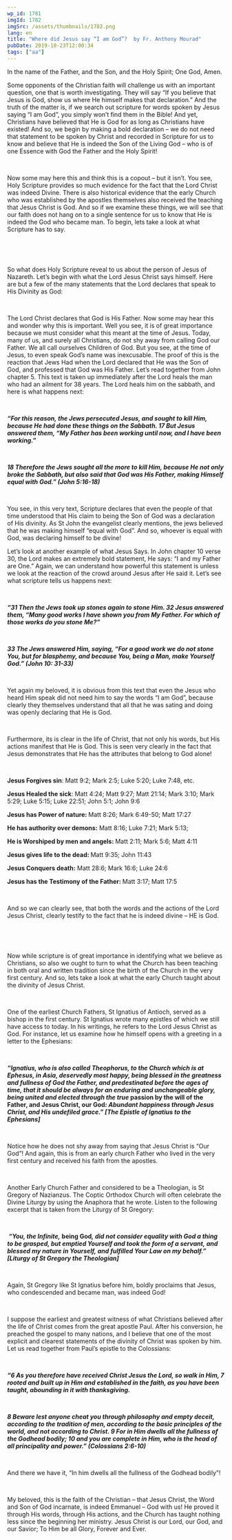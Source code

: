 ```yaml
---
wp_id: 1781
imgId: 1782
imgSrc: /assets/thumbnails/1782.png
lang: en
title: "Where did Jesus say “I am God”?  by Fr. Anthony Mourad"
pubDate: 2019-10-23T12:00:34
tags: ["aa"]
---
```

<!-- page: 6 -->

<p>In the name of the Father, and the Son, and the Holy Spirit; One God, Amen.</p>
<p>Some opponents of the Christian faith will challenge us with an important question, one that is worth investigating. They will say “If you believe that Jesus is God, show us where He himself makes that declaration.” And the truth of the matter is, if we search out scripture for words spoken by Jesus saying “I am God”, you simply won’t find them in the Bible! And yet, Christians have believed that He is God for as long as Christians have existed! And so, we begin by making a bold declaration – we do not need that statement to be spoken by Christ and recorded in Scripture for us to know and believe that He is indeed the Son of the Living God – who is of one Essence with God the Father and the Holy Spirit!</p>
<p>&nbsp;</p>
<p><span data-contrast="auto">Now some may here this and think this is a copout – but it isn’t. You see, Holy Scripture provides so much evidence for the fact that the Lord Christ was indeed Divine. </span><span data-contrast="auto">There is also historical evidence that the early Church who was established by the apostles themselves also received the teaching that Jesus Christ is God. And </span><span data-contrast="auto">so</span><span data-contrast="auto"> if we examine these things, we will see that our faith does not hang on to a single sentence for us to know that He is indeed the God who became man. To begin, lets </span><span data-contrast="auto">take a look</span><span data-contrast="auto"> at what Scripture has to say. </span><span data-ccp-props="{&quot;201341983&quot;:0,&quot;335559739&quot;:200,&quot;335559740&quot;:276}" data-wac-het="1"> </span></p>
<p><span data-ccp-props="{&quot;201341983&quot;:0,&quot;335559739&quot;:200,&quot;335559740&quot;:276}" data-wac-het="1"> </span><b><i></i></b></p>
<p><span data-ccp-props="{&quot;201341983&quot;:0,&quot;335559739&quot;:200,&quot;335559740&quot;:276}" data-wac-het="1"> </span></p>
<p><span data-contrast="auto">So</span><span data-contrast="auto"> what does Holy Scripture reveal to us about the person of Jesus of Nazareth. </span><span data-contrast="auto">Let’s</span><span data-contrast="auto"> begin with what the Lord Jesus Christ says himself. Here are </span><span data-contrast="auto">but a few of the many</span><span data-contrast="auto"> statements that the Lord declares that speak to His Divinity as God: </span><span data-ccp-props="{&quot;201341983&quot;:0,&quot;335559739&quot;:200,&quot;335559740&quot;:276}" data-wac-het="1"> </span></p>
<p><span data-ccp-props="{&quot;201341983&quot;:0,&quot;335559739&quot;:200,&quot;335559740&quot;:276}" data-wac-het="1"> </span></p>
<p><span data-contrast="auto">The Lord Christ declares that God is His Father</span><span data-contrast="auto">. Now some may hear this and wonder why this is important. Well you see, it is of great importance because we must consider what </span><span data-contrast="auto">th</span><span data-contrast="auto">is meant at the time of Jesus. Today, many of us, and surely all Christians, do not shy away from calling God our Father. We all call ourselves Children of God. But you see, at the time of Jesus, to even speak God’s name was inexcusable. The proof of this is the reaction that Jews Had when the Lord declared that He was the Son of God</span><span data-contrast="auto">, </span><span data-contrast="auto">and </span><span data-contrast="auto">professed</span><span data-contrast="auto"> that God was His Father. Let’s read together from John chapter 5. This text is taken up immediately after the Lord heals the man who had an ailment for 38 years. </span><span data-contrast="auto">The </span><span data-contrast="auto">Lord heals him on the sabbath, and here is what happens next:  </span><span data-ccp-props="{&quot;201341983&quot;:0,&quot;335559739&quot;:200,&quot;335559740&quot;:276}" data-wac-het="1"> </span></p>
<p><span data-ccp-props="{&quot;201341983&quot;:0,&quot;335559739&quot;:200,&quot;335559740&quot;:276}" data-wac-het="1"> </span></p>
<p><b><i><span data-contrast="auto">“</span></i></b><b><i><span data-contrast="auto">For this </span></i></b><b><i><span data-contrast="auto">reason,</span></i></b><b><i><span data-contrast="auto"> the Jews persecuted Jesus, and sought to kill Him, because He had done these things on the Sabbath. 17 But Jesus answered them, “My Father has been working until now, and I have been working.”</span></i></b><span data-ccp-props="{&quot;201341983&quot;:0,&quot;335559739&quot;:200,&quot;335559740&quot;:276}" data-wac-het="1"> </span></p>
<p><span data-ccp-props="{&quot;201341983&quot;:0,&quot;335559739&quot;:200,&quot;335559740&quot;:276}" data-wac-het="1"> </span></p>
<p><b><i><span data-contrast="auto">18 Therefore the Jews sought </span></i></b><b><i><span data-contrast="auto">all the more</span></i></b><b><i><span data-contrast="auto"> to kill Him, because He not only broke the Sabbath, but also said that God was His Father, making Himself equal with God.</span></i></b><b><i><span data-contrast="auto">”</span></i></b><b><i><span data-contrast="auto"> (John 5:16-18)</span></i></b><span data-ccp-props="{&quot;201341983&quot;:0,&quot;335559739&quot;:200,&quot;335559740&quot;:276}" data-wac-het="1"> </span></p>
<p><span data-ccp-props="{&quot;201341983&quot;:0,&quot;335559739&quot;:200,&quot;335559740&quot;:276}" data-wac-het="1"> </span></p>
<p><span data-contrast="auto">You see, in this very text, Scripture declares that even the people of that time understood that His claim to </span><span data-contrast="auto">being</span><span data-contrast="auto"> the Son of God was a declaration of </span><span data-contrast="auto">His </span><span data-contrast="auto">divinity.</span><span data-contrast="auto"> As St John the evangelist clear</span><span data-contrast="auto">ly</span><span data-contrast="auto"> mentions, </span><span data-contrast="auto">the </span><span data-contrast="auto">jews</span><span data-contrast="auto"> believed that he was making himself “equal with God”. And so, whoever is equal with God, was declaring himself to be divine! </span><span data-ccp-props="{&quot;201341983&quot;:0,&quot;335559739&quot;:200,&quot;335559740&quot;:276}" data-wac-het="1"> </span></p>
<p><span data-contrast="auto">Let’s look at another example of what Jesus Says. In John chapter 10 verse 30, the Lord makes an extremely bold statement, He says: “I and my Father are One.”</span><span data-contrast="auto"> </span><span data-contrast="auto">A</span><span data-contrast="auto">gain, we can understand how powerful this statement is </span><span data-contrast="auto">unless we</span><span data-contrast="auto"> look at the reaction of the crowd around Jesus</span><span data-contrast="auto"> after He said it</span><span data-contrast="auto">. Let</span><span data-contrast="auto">’</span><span data-contrast="auto">s see what scripture tells us happens next: </span><span data-ccp-props="{&quot;201341983&quot;:0,&quot;335559739&quot;:200,&quot;335559740&quot;:276}" data-wac-het="1"> </span></p>
<p><span data-ccp-props="{&quot;201341983&quot;:0,&quot;335559739&quot;:200,&quot;335559740&quot;:276}" data-wac-het="1"> </span></p>
<p><b><i><span data-contrast="auto">“</span></i></b><b><i><span data-contrast="auto">31 Then the Jews took up stones again to stone Him. 32 Jesus answered them, “Many good works I have shown you from My Father. For which of those works do you stone Me?”</span></i></b><span data-ccp-props="{&quot;201341983&quot;:0,&quot;335559739&quot;:200,&quot;335559740&quot;:276}" data-wac-het="1"> </span></p>
<p><span data-ccp-props="{&quot;201341983&quot;:0,&quot;335559739&quot;:200,&quot;335559740&quot;:276}" data-wac-het="1"> </span></p>
<p><b><i><span data-contrast="auto">33 The Jews answered Him, saying, “For a good work we do not stone You, but for blasphemy, and because You, being a Man, make Yourself God.”</span></i></b><b><i><span data-contrast="auto"> (John 10: 31-33)</span></i></b><span data-ccp-props="{&quot;201341983&quot;:0,&quot;335559739&quot;:200,&quot;335559740&quot;:276}" data-wac-het="1"> </span></p>
<p><span data-ccp-props="{&quot;201341983&quot;:0,&quot;335559739&quot;:200,&quot;335559740&quot;:276}" data-wac-het="1"> </span></p>
<p><span data-contrast="auto">Yet again my beloved, it is obvious from this text that even the Jesus who heard Him speak did not need him to say the words “I am God”, because clearly they themselves understand that all that he was sating and doing was openly declaring that He is God.</span><span data-ccp-props="{&quot;201341983&quot;:0,&quot;335559739&quot;:200,&quot;335559740&quot;:276}" data-wac-het="1"> </span></p>
<p><span data-ccp-props="{&quot;201341983&quot;:0,&quot;335559739&quot;:200,&quot;335559740&quot;:276}" data-wac-het="1"> </span></p>
<p><span data-contrast="auto">Furthermore, its is clear in the life of Christ, that not only his words, but His actions manifest that He is God. This is seen very clearly in the fact that Jesus demonstrates that He has the attributes that belong to God alone!</span><span data-ccp-props="{&quot;201341983&quot;:0,&quot;335559739&quot;:200,&quot;335559740&quot;:276}" data-wac-het="1"> </span></p>
<p><span data-ccp-props="{&quot;201341983&quot;:0,&quot;335559739&quot;:200,&quot;335559740&quot;:276}" data-wac-het="1"> </span></p>
<p><b><span data-contrast="auto">Jesus </span></b><b><span data-contrast="auto">Forgiv</span></b><b><span data-contrast="auto">es</span></b><b><span data-contrast="auto"> sin</span></b><span data-contrast="auto">: Matt 9:2</span><span data-contrast="auto">; Mark 2:5; Luke 5:20; Luke 7:48, etc. </span><span data-ccp-props="{&quot;201341983&quot;:0,&quot;335559739&quot;:200,&quot;335559740&quot;:276}" data-wac-het="1"> </span></p>
<p><b><span data-contrast="auto">Jesus </span></b><b><span data-contrast="auto">Heal</span></b><b><span data-contrast="auto">ed</span></b><b><span data-contrast="auto"> the sick</span></b><span data-contrast="auto">: Matt 4:24; Matt 9:27; Matt 21:14; Mark 3:10; Mark 5:29; Luke 5:15; Luke 22:51; John 5:1; John 9:6</span><span data-ccp-props="{&quot;201341983&quot;:0,&quot;335559739&quot;:200,&quot;335559740&quot;:276}" data-wac-het="1"> </span></p>
<p><b><span data-contrast="auto">Jesus has </span></b><b><span data-contrast="auto">Power of nature</span></b><b><span data-contrast="auto">: </span></b><span data-contrast="auto">Matt 8:26; Mark 6:49-50; Matt 17:27</span><span data-ccp-props="{&quot;201341983&quot;:0,&quot;335559739&quot;:200,&quot;335559740&quot;:276}" data-wac-het="1"> </span></p>
<p><b><span data-contrast="auto">He has a</span></b><b><span data-contrast="auto">uthority over demons</span></b><b><span data-contrast="auto">:</span></b><span data-contrast="auto"> </span><span data-contrast="auto">Matt 8:16; Luke 7:21</span><span data-contrast="auto">; Mark 5:13; </span><span data-ccp-props="{&quot;201341983&quot;:0,&quot;335559739&quot;:200,&quot;335559740&quot;:276}" data-wac-het="1"> </span></p>
<p><b><span data-contrast="auto">He is W</span></b><b><span data-contrast="auto">orshiped by men and angels</span></b><b><span data-contrast="auto">: </span></b><span data-contrast="auto">Matt 2:11; Mark 5:6; Matt 4:11</span><span data-ccp-props="{&quot;201341983&quot;:0,&quot;335559739&quot;:200,&quot;335559740&quot;:276}" data-wac-het="1"> </span></p>
<p><b><span data-contrast="auto">Jesus gives life to the</span></b><b><span data-contrast="auto"> dead</span></b><b><span data-contrast="auto">: </span></b><span data-contrast="auto">Matt 9:35; John 11:43</span><b><span data-contrast="auto"> </span></b><span data-ccp-props="{&quot;201341983&quot;:0,&quot;335559739&quot;:200,&quot;335559740&quot;:276}" data-wac-het="1"> </span></p>
<p><b><span data-contrast="auto">Jesus </span></b><b><span data-contrast="auto">Conquers death</span></b><b><span data-contrast="auto">:</span></b><span data-contrast="auto"> Matt 28:6; Mark 16:6; Luke 24:6 </span><span data-ccp-props="{&quot;201341983&quot;:0,&quot;335559739&quot;:200,&quot;335559740&quot;:276}" data-wac-het="1"> </span></p>
<p><b><span data-contrast="auto">Jesus has the </span></b><b><span data-contrast="auto">Testimony of the Father</span></b><b><span data-contrast="auto">: </span></b><span data-contrast="auto">Matt 3:17; Matt 17:5</span><span data-ccp-props="{&quot;201341983&quot;:0,&quot;335559739&quot;:200,&quot;335559740&quot;:276}" data-wac-het="1"> </span></p>
<p><span data-ccp-props="{&quot;201341983&quot;:0,&quot;335559739&quot;:200,&quot;335559740&quot;:276}" data-wac-het="1"> </span></p>
<p><span data-contrast="auto">And </span><span data-contrast="auto">so</span><span data-contrast="auto"> we can clearly see, that both the words and the actions of the Lord Jesus Christ, clearly testify to the fact that he is indeed divine – HE is God. </span><span data-ccp-props="{&quot;201341983&quot;:0,&quot;335559739&quot;:200,&quot;335559740&quot;:276}" data-wac-het="1"> </span></p>
<p><span data-ccp-props="{&quot;201341983&quot;:0,&quot;335559739&quot;:200,&quot;335559740&quot;:276}" data-wac-het="1"> </span><span data-contrast="auto"> </span><span data-ccp-props="{&quot;201341983&quot;:0,&quot;335559739&quot;:200,&quot;335559740&quot;:276}" data-wac-het="1"><br />
</span></p>
<p><span data-ccp-props="{&quot;201341983&quot;:0,&quot;335559739&quot;:200,&quot;335559740&quot;:276}" data-wac-het="1"> </span></p>
<p><span data-contrast="auto">Now while scripture is of great importance in identifying what we believe as Christians, so </span><span data-contrast="auto">also</span><span data-contrast="auto"> we ought to turn to what the Church has been teaching in both oral and written tradition since the </span><span data-contrast="auto">birth</span><span data-contrast="auto"> of the Church in the very first century. And so, lets </span><span data-contrast="auto">take a look</span><span data-contrast="auto"> at what the early Church taught about the divinity of Jesus Christ. </span><span data-ccp-props="{&quot;201341983&quot;:0,&quot;335559739&quot;:200,&quot;335559740&quot;:276}" data-wac-het="1"> </span></p>
<p><span data-ccp-props="{&quot;201341983&quot;:0,&quot;335559739&quot;:200,&quot;335559740&quot;:276}" data-wac-het="1"> </span></p>
<p><span data-contrast="auto">One of the earliest Church Fathers, St Ignatius </span><span data-contrast="auto">of Antioch, served as a bishop in the first century. St Ignatius wrote many epistles of which we still have access to today. In his writings, he refers to the Lord Jesus Christ as God. For instance, let us examine how he himself opens with a greeting in a letter to the Ephesians:</span><span data-ccp-props="{&quot;201341983&quot;:0,&quot;335559739&quot;:200,&quot;335559740&quot;:276}" data-wac-het="1"> </span></p>
<p><span data-ccp-props="{&quot;201341983&quot;:0,&quot;335559739&quot;:200,&quot;335559740&quot;:276}" data-wac-het="1"> </span></p>
<p><b><i><span data-contrast="auto">“</span></i></b><b><i><span data-contrast="auto">Ignatius, who is also called </span></i></b><b><i><span data-contrast="auto">Theophorus</span></i></b><b><i><span data-contrast="auto">, to the Church which is at Ephesus, in Asia, deservedly most happy, being blessed in the greatness and fullness of God the Father, and predestinated before the ages of time, that it should be always for an enduring and unchangeable glory, being united and elected through the true </span></i></b><b><span data-contrast="auto">passion by the will of the Father, and Jesus Christ, our God</span></b><b><i><span data-contrast="auto">: Abundant happiness through Jesus Christ, and His undefiled grace.</span></i></b><b><i><span data-contrast="auto">” [</span></i></b><b><i><span data-contrast="auto">The Epistle of Ignatius to the Ephesians</span></i></b><b><i><span data-contrast="auto">]</span></i></b><span data-ccp-props="{&quot;201341983&quot;:0,&quot;335559739&quot;:200,&quot;335559740&quot;:276}" data-wac-het="1"> </span></p>
<p><span data-ccp-props="{&quot;201341983&quot;:0,&quot;335559739&quot;:200,&quot;335559740&quot;:276}" data-wac-het="1"> </span></p>
<p><span data-contrast="auto">Notice how he does not shy away from saying that Jesus Christ is “Our God”! And again, this is from an early church Father who lived in the very first century and received his faith from the apostles. </span><span data-ccp-props="{&quot;201341983&quot;:0,&quot;335559739&quot;:200,&quot;335559740&quot;:276}" data-wac-het="1"> </span></p>
<p><span data-ccp-props="{&quot;201341983&quot;:0,&quot;335559739&quot;:200,&quot;335559740&quot;:276}" data-wac-het="1"> </span></p>
<p><span data-contrast="auto">Another Early Church Father and considered to be a Theologian, is St Gregory of Nazianzus. The Coptic Orthodox Church will often celebrate the Divine Liturgy by using the Anaphora that he wrote. Listen to the following excerpt that is taken from the Liturgy of St Gregory: </span><span data-ccp-props="{&quot;201341983&quot;:0,&quot;335559739&quot;:200,&quot;335559740&quot;:276}" data-wac-het="1"> </span></p>
<p><span data-ccp-props="{&quot;201341983&quot;:0,&quot;335559739&quot;:200,&quot;335559740&quot;:276}" data-wac-het="1"> </span></p>
<p><b><i><span data-contrast="auto"> </span></i></b><b><i><span data-contrast="auto">“You, the Infinite, </span></i></b><b><span data-contrast="auto">being God</span></b><b><i><span data-contrast="auto">, did not consider equality with God a thing to be grasped, but emptied Yourself and took the form of a servan</span></i></b><b><i><span data-contrast="auto">t</span></i></b><b><i><span data-contrast="auto">,</span></i></b><b><i><span data-contrast="auto"> </span></i></b><b><i><span data-contrast="auto">and blessed my nature</span></i></b><b><i><span data-contrast="auto"> </span></i></b><b><i><span data-contrast="auto">in Yourself,</span></i></b><b><i><span data-contrast="auto"> </span></i></b><b><i><span data-contrast="auto">and fulfilled Your Law</span></i></b><b><i><span data-contrast="auto"> </span></i></b><b><i><span data-contrast="auto">on my behalf.” [Liturgy of St Gregory the Theologian] </span></i></b><span data-ccp-props="{&quot;201341983&quot;:0,&quot;335559739&quot;:200,&quot;335559740&quot;:276}" data-wac-het="1"> </span></p>
<p><span data-ccp-props="{&quot;201341983&quot;:0,&quot;335559739&quot;:200,&quot;335559740&quot;:276}" data-wac-het="1"> </span></p>
<p><span data-contrast="auto">Again, St Gregory like St Ignatius before him, boldly proclaims that Jesus, who condescended and became man, was indeed God!</span><span data-ccp-props="{&quot;201341983&quot;:0,&quot;335559739&quot;:200,&quot;335559740&quot;:276}" data-wac-het="1"> </span></p>
<p><span data-ccp-props="{&quot;201341983&quot;:0,&quot;335559739&quot;:200,&quot;335559740&quot;:276}" data-wac-het="1"> </span></p>
<p><span data-contrast="auto">I suppose the earliest and greatest witness of what Christians believed after the life of Christ comes from the great apostle Paul. After his conversion, he preached the gospel to many nations, and I believe that one of the most explicit and clearest statements of the divinity of Christ was spoken by him. Let us read together from Paul’s epistle to the Colossians: </span><span data-ccp-props="{&quot;201341983&quot;:0,&quot;335559739&quot;:200,&quot;335559740&quot;:276}" data-wac-het="1"> </span></p>
<p><span data-ccp-props="{&quot;201341983&quot;:0,&quot;335559739&quot;:200,&quot;335559740&quot;:276}" data-wac-het="1"> </span></p>
<p><b><i><span data-contrast="auto">“</span></i></b><b><i><span data-contrast="auto">6 As you therefore have received Christ Jesus the Lord, so walk in Him, 7 rooted and built up in Him and established in the faith, as you have been taught, abounding in it with thanksgiving.</span></i></b><span data-ccp-props="{&quot;201341983&quot;:0,&quot;335559739&quot;:200,&quot;335559740&quot;:276}" data-wac-het="1"> </span></p>
<p><span data-ccp-props="{&quot;201341983&quot;:0,&quot;335559739&quot;:200,&quot;335559740&quot;:276}" data-wac-het="1"> </span></p>
<p><b><i><span data-contrast="auto">8 Beware lest anyone cheat you through philosophy and empty deceit, according to the tradition of men, according to the basic principles of the world, and not according to Christ. 9 For in Him dwells all the fullness of the Godhead bodily; 10 and you are complete in Him, who is the head of all principality and power.</span></i></b><b><i><span data-contrast="auto">” (Colossians 2:</span></i></b><b><i><span data-contrast="auto">6-10) </span></i></b><span data-ccp-props="{&quot;201341983&quot;:0,&quot;335559739&quot;:200,&quot;335559740&quot;:276}" data-wac-het="1"> </span></p>
<p><span data-ccp-props="{&quot;201341983&quot;:0,&quot;335559739&quot;:200,&quot;335559740&quot;:276}" data-wac-het="1"> </span></p>
<p><span data-contrast="auto">And there we have it, “In him dwells all the fullness of the Godhead bodily”! </span><span data-ccp-props="{&quot;201341983&quot;:0,&quot;335559739&quot;:200,&quot;335559740&quot;:276}" data-wac-het="1"> </span></p>
<p><span data-ccp-props="{&quot;201341983&quot;:0,&quot;335559739&quot;:200,&quot;335559740&quot;:276}" data-wac-het="1"> </span></p>
<p><span data-contrast="auto">My beloved, this is the faith of the Christian – that Jesus Christ, the Word and Son of God incarnate, is indeed Emmanuel – God with us! </span><span data-contrast="auto">He proved it through His words, through His actions, and the Church has taught nothing less since the beginning her ministry. Jesus Christ is our Lord, our God, and our Savior; </span><span data-contrast="auto">To Him be all Glory, Forever and Ever. </span><span data-ccp-props="{&quot;201341983&quot;:0,&quot;335559739&quot;:200,&quot;335559740&quot;:276}" data-wac-het="1"> </span></p>
